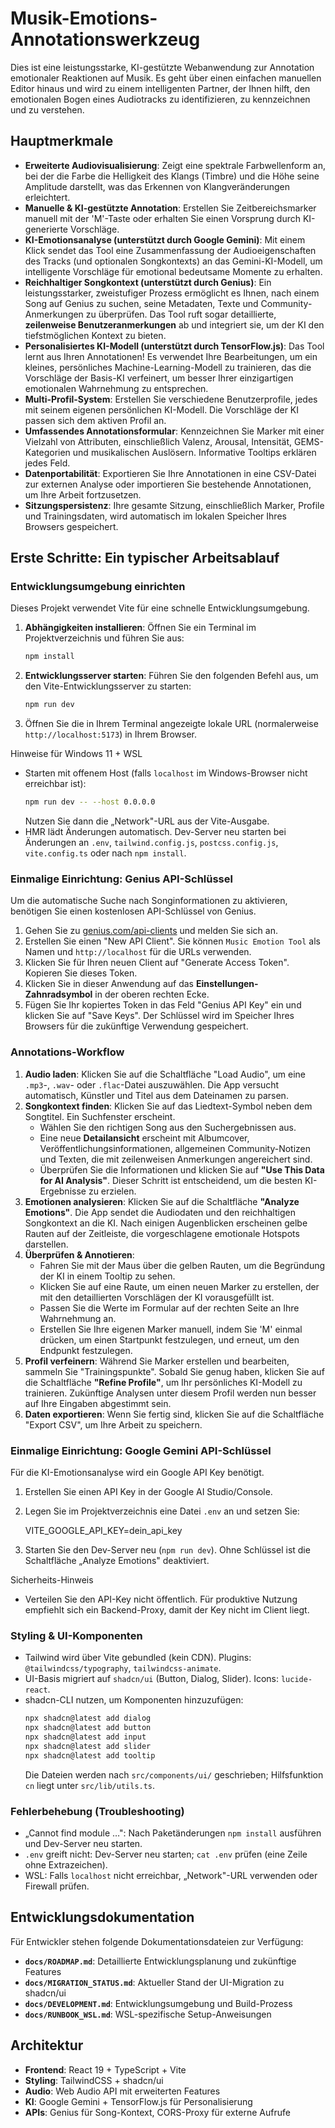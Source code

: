 # Musik-Emotions-Annotationswerkzeug

Dies ist eine leistungsstarke, KI-gestützte Webanwendung zur Annotation emotionaler Reaktionen auf Musik. Es geht über einen einfachen manuellen Editor hinaus und wird zu einem intelligenten Partner, der Ihnen hilft, den emotionalen Bogen eines Audiotracks zu identifizieren, zu kennzeichnen und zu verstehen.

## Hauptmerkmale

- **Erweiterte Audiovisualisierung**: Zeigt eine spektrale Farbwellenform an, bei der die Farbe die Helligkeit des Klangs (Timbre) und die Höhe seine Amplitude darstellt, was das Erkennen von Klangveränderungen erleichtert.
- **Manuelle & KI-gestützte Annotation**: Erstellen Sie Zeitbereichsmarker manuell mit der 'M'-Taste oder erhalten Sie einen Vorsprung durch KI-generierte Vorschläge.
- **KI-Emotionsanalyse (unterstützt durch Google Gemini)**: Mit einem Klick sendet das Tool eine Zusammenfassung der Audioeigenschaften des Tracks (und optionalen Songkontexts) an das Gemini-KI-Modell, um intelligente Vorschläge für emotional bedeutsame Momente zu erhalten.
- **Reichhaltiger Songkontext (unterstützt durch Genius)**: Ein leistungsstarker, zweistufiger Prozess ermöglicht es Ihnen, nach einem Song auf Genius zu suchen, seine Metadaten, Texte und Community-Anmerkungen zu überprüfen. Das Tool ruft sogar detaillierte, **zeilenweise Benutzeranmerkungen** ab und integriert sie, um der KI den tiefstmöglichen Kontext zu bieten.
- **Personalisiertes KI-Modell (unterstützt durch TensorFlow.js)**: Das Tool lernt aus Ihren Annotationen! Es verwendet Ihre Bearbeitungen, um ein kleines, persönliches Machine-Learning-Modell zu trainieren, das die Vorschläge der Basis-KI verfeinert, um besser Ihrer einzigartigen emotionalen Wahrnehmung zu entsprechen.
- **Multi-Profil-System**: Erstellen Sie verschiedene Benutzerprofile, jedes mit seinem eigenen persönlichen KI-Modell. Die Vorschläge der KI passen sich dem aktiven Profil an.
- **Umfassendes Annotationsformular**: Kennzeichnen Sie Marker mit einer Vielzahl von Attributen, einschließlich Valenz, Arousal, Intensität, GEMS-Kategorien und musikalischen Auslösern. Informative Tooltips erklären jedes Feld.
- **Datenportabilität**: Exportieren Sie Ihre Annotationen in eine CSV-Datei zur externen Analyse oder importieren Sie bestehende Annotationen, um Ihre Arbeit fortzusetzen.
- **Sitzungspersistenz**: Ihre gesamte Sitzung, einschließlich Marker, Profile und Trainingsdaten, wird automatisch im lokalen Speicher Ihres Browsers gespeichert.

## Erste Schritte: Ein typischer Arbeitsablauf

### Entwicklungsumgebung einrichten

Dieses Projekt verwendet Vite für eine schnelle Entwicklungsumgebung.

1.  **Abhängigkeiten installieren**: Öffnen Sie ein Terminal im Projektverzeichnis und führen Sie aus:
    ```bash
    npm install
    ```
2.  **Entwicklungsserver starten**: Führen Sie den folgenden Befehl aus, um den Vite-Entwicklungsserver zu starten:
    ```bash
    npm run dev
    ```
3.  Öffnen Sie die in Ihrem Terminal angezeigte lokale URL (normalerweise `http://localhost:5173`) in Ihrem Browser.

Hinweise für Windows 11 + WSL

- Starten mit offenem Host (falls `localhost` im Windows-Browser nicht erreichbar ist):
  ```bash
  npm run dev -- --host 0.0.0.0
  ```
  Nutzen Sie dann die „Network"-URL aus der Vite-Ausgabe.
- HMR lädt Änderungen automatisch. Dev-Server neu starten bei Änderungen an `.env`, `tailwind.config.js`, `postcss.config.js`, `vite.config.ts` oder nach `npm install`.

### Einmalige Einrichtung: Genius API-Schlüssel

Um die automatische Suche nach Songinformationen zu aktivieren, benötigen Sie einen kostenlosen API-Schlüssel von Genius.

1.  Gehen Sie zu [genius.com/api-clients](https://genius.com/api-clients) und melden Sie sich an.
2.  Erstellen Sie einen "New API Client". Sie können `Music Emotion Tool` als Namen und `http://localhost` für die URLs verwenden.
3.  Klicken Sie für Ihren neuen Client auf "Generate Access Token". Kopieren Sie dieses Token.
4.  Klicken Sie in dieser Anwendung auf das **Einstellungen-Zahnradsymbol** in der oberen rechten Ecke.
5.  Fügen Sie Ihr kopiertes Token in das Feld "Genius API Key" ein und klicken Sie auf "Save Keys". Der Schlüssel wird im Speicher Ihres Browsers für die zukünftige Verwendung gespeichert.

### Annotations-Workflow

1.  **Audio laden**: Klicken Sie auf die Schaltfläche "Load Audio", um eine `.mp3`-, `.wav`- oder `.flac`-Datei auszuwählen. Die App versucht automatisch, Künstler und Titel aus dem Dateinamen zu parsen.
2.  **Songkontext finden**: Klicken Sie auf das Liedtext-Symbol neben dem Songtitel. Ein Suchfenster erscheint.
    - Wählen Sie den richtigen Song aus den Suchergebnissen aus.
    - Eine neue **Detailansicht** erscheint mit Albumcover, Veröffentlichungsinformationen, allgemeinen Community-Notizen und Texten, die mit zeilenweisen Anmerkungen angereichert sind.
    - Überprüfen Sie die Informationen und klicken Sie auf **"Use This Data for AI Analysis"**. Dieser Schritt ist entscheidend, um die besten KI-Ergebnisse zu erzielen.
3.  **Emotionen analysieren**: Klicken Sie auf die Schaltfläche **"Analyze Emotions"**. Die App sendet die Audiodaten und den reichhaltigen Songkontext an die KI. Nach einigen Augenblicken erscheinen gelbe Rauten auf der Zeitleiste, die vorgeschlagene emotionale Hotspots darstellen.
4.  **Überprüfen & Annotieren**:
    - Fahren Sie mit der Maus über die gelben Rauten, um die Begründung der KI in einem Tooltip zu sehen.
    - Klicken Sie auf eine Raute, um einen neuen Marker zu erstellen, der mit den detaillierten Vorschlägen der KI vorausgefüllt ist.
    - Passen Sie die Werte im Formular auf der rechten Seite an Ihre Wahrnehmung an.
    - Erstellen Sie Ihre eigenen Marker manuell, indem Sie 'M' einmal drücken, um einen Startpunkt festzulegen, und erneut, um den Endpunkt festzulegen.
5.  **Profil verfeinern**: Während Sie Marker erstellen und bearbeiten, sammeln Sie "Trainingspunkte". Sobald Sie genug haben, klicken Sie auf die Schaltfläche **"Refine Profile"**, um Ihr persönliches KI-Modell zu trainieren. Zukünftige Analysen unter diesem Profil werden nun besser auf Ihre Eingaben abgestimmt sein.
6.  **Daten exportieren**: Wenn Sie fertig sind, klicken Sie auf die Schaltfläche "Export CSV", um Ihre Arbeit zu speichern.

### Einmalige Einrichtung: Google Gemini API-Schlüssel

Für die KI-Emotionsanalyse wird ein Google API Key benötigt.

1. Erstellen Sie einen API Key in der Google AI Studio/Console.
2. Legen Sie im Projektverzeichnis eine Datei `.env` an und setzen Sie:

   VITE_GOOGLE_API_KEY=dein_api_key

3. Starten Sie den Dev-Server neu (`npm run dev`). Ohne Schlüssel ist die Schaltfläche „Analyze Emotions" deaktiviert.

Sicherheits-Hinweis

- Verteilen Sie den API-Key nicht öffentlich. Für produktive Nutzung empfiehlt sich ein Backend-Proxy, damit der Key nicht im Client liegt.

### Styling & UI-Komponenten

- Tailwind wird über Vite gebundled (kein CDN). Plugins: `@tailwindcss/typography`, `tailwindcss-animate`.
- UI-Basis migriert auf `shadcn/ui` (Button, Dialog, Slider). Icons: `lucide-react`.
- shadcn-CLI nutzen, um Komponenten hinzuzufügen:
  ```bash
  npx shadcn@latest add dialog
  npx shadcn@latest add button
  npx shadcn@latest add input
  npx shadcn@latest add slider
  npx shadcn@latest add tooltip
  ```
  Die Dateien werden nach `src/components/ui/` geschrieben; Hilfsfunktion `cn` liegt unter `src/lib/utils.ts`.

### Fehlerbehebung (Troubleshooting)

- „Cannot find module …": Nach Paketänderungen `npm install` ausführen und Dev-Server neu starten.
- `.env` greift nicht: Dev-Server neu starten; `cat .env` prüfen (eine Zeile ohne Extrazeichen).
- WSL: Falls `localhost` nicht erreichbar, „Network"-URL verwenden oder Firewall prüfen.

## Entwicklungsdokumentation

Für Entwickler stehen folgende Dokumentationsdateien zur Verfügung:

- **`docs/ROADMAP.md`**: Detaillierte Entwicklungsplanung und zukünftige Features
- **`docs/MIGRATION_STATUS.md`**: Aktueller Stand der UI-Migration zu shadcn/ui
- **`docs/DEVELOPMENT.md`**: Entwicklungsumgebung und Build-Prozess
- **`docs/RUNBOOK_WSL.md`**: WSL-spezifische Setup-Anweisungen

## Architektur

- **Frontend**: React 19 + TypeScript + Vite
- **Styling**: TailwindCSS + shadcn/ui
- **Audio**: Web Audio API mit erweiterten Features
- **KI**: Google Gemini + TensorFlow.js für Personalisierung
- **APIs**: Genius für Song-Kontext, CORS-Proxy für externe Aufrufe
